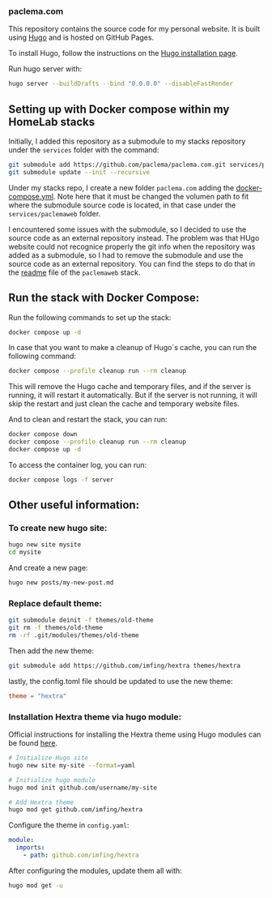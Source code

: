 ### paclema.com
This repository contains the source code for my personal website. 
It is built using [Hugo](https://gohugo.io/) and is hosted on GitHub Pages.

To install Hugo, follow the instructions on the [Hugo installation page](https://gohugo.io/getting-started/installing/).

Run hugo server with: 
```bash
hugo server --buildDrafts --bind "0.0.0.0" --disableFastRender
```

## Setting up with Docker compose within my HomeLab stacks

Initially, I added this repository as a submodule to my stacks repository under the `services` folder with the command:

```bash
git submodule add https://github.com/paclema/paclema.com.git services/paclemaweb
git submodule update --init --recursive
```

Under my stacks repo, I create a new folder `paclema.com` adding the [docker-compose.yml](docker-compose.yml). Note here that it must be changed the volumen path to fit where the submodule source code is located, in that case under the `services/paclemaweb` folder.

I encountered some issues with the submodule, so I decided to use the source code as an external repository instead. The problem was that HUgo website could not recognice properly the git info when the repository was added as a submodule, so I had to remove the submodule and use the source code as an external repository. You can find the steps to do that in the [readme](readme.md) file of the `paclemaweb` stack.


## Run the stack with Docker Compose:
Run the following commands to set up the stack:
```bash
docker compose up -d
```

In case that you want to make a cleanup of Hugo´s cache, you can run the following command:
```bash
docker compose --profile cleanup run --rm cleanup
```
This will remove the Hugo cache and temporary files, and if the server is running, it will restart it automatically. But if the server is not running, it will skip the restart and just clean the cache and temporary website files.

And to clean and restart the stack, you can run:
```bash
docker compose down
docker compose --profile cleanup run --rm cleanup
docker compose up -d
```

To access the container log, you can run:
```bash
docker compose logs -f server
```

## Other useful information:

### To create new hugo site:

```bash
hugo new site mysite
cd mysite
```

And create a new page:
```bash
hugo new posts/my-new-post.md
```


### Replace default theme:

```bash
git submodule deinit -f themes/old-theme
git rm -f themes/old-theme
rm -rf .git/modules/themes/old-theme
```

Then add the new theme:
```bash
git submodule add https://github.com/imfing/hextra themes/hextra
```

lastly, the config.toml file should be updated to use the new theme:
```toml
theme = "hextra"
```

### Installation Hextra theme via hugo module:

Official instructions for installing the Hextra theme using Hugo modules can be found [here](https://imfing.github.io/hextra/docs/getting-started/#steps).

```bash
# Initialize Hugo site
hugo new site my-site --format=yaml

# Initialize hugo module
hugo mod init github.com/username/my-site

# Add Hextra theme
hugo mod get github.com/imfing/hextra
```

Configure the theme in `config.yaml`:
```yaml
module:
  imports:
    - path: github.com/imfing/hextra
```
After configuring the modules, update them all with:
```bash
hugo mod get -u
```


